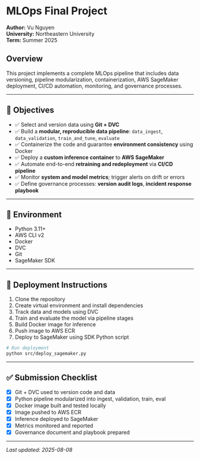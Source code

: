# MLOps Final Project

**Author:** Vu Nguyen  
**University:** Northeastern University  
**Term:** Summer 2025  

## Overview

This project implements a complete MLOps pipeline that includes data versioning, pipeline modularization, containerization, AWS SageMaker deployment, CI/CD automation, monitoring, and governance processes.

---

## 📌 Objectives

- ✅ Select and version data using **Git + DVC**
- ✅ Build a **modular, reproducible data pipeline**: `data_ingest`, `data_validation`, `train_and_tune`, `evaluate`
- ✅ Containerize the code and guarantee **environment consistency** using Docker
- ✅ Deploy a **custom inference container** to **AWS SageMaker**
- ✅ Automate end-to-end **retraining and redeployment** via **CI/CD pipeline**
- ✅ Monitor **system and model metrics**; trigger alerts on drift or errors
- ✅ Define governance processes: **version audit logs**, **incident response playbook**

---

## 🐍 Environment

- Python 3.11+
- AWS CLI v2
- Docker
- DVC
- Git
- SageMaker SDK

---

## 🚀 Deployment Instructions

1. Clone the repository  
2. Create virtual environment and install dependencies  
3. Track data and models using DVC  
4. Train and evaluate the model via pipeline stages  
5. Build Docker image for inference  
6. Push image to AWS ECR  
7. Deploy to SageMaker using SDK Python script  

```bash
# Run deployment
python src/deploy_sagemaker.py
```

---

## ✅ Submission Checklist

- [x] Git + DVC used to version code and data
- [x] Python pipeline modularized into ingest, validation, train, eval
- [x] Docker image built and tested locally
- [x] Image pushed to AWS ECR
- [x] Inference deployed to SageMaker
- [x] Metrics monitored and reported
- [x] Governance document and playbook prepared

---

_Last updated: 2025-08-08_
